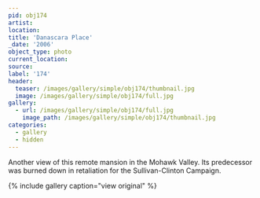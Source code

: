 ```yaml
---
pid: obj174
artist:
location:
title: 'Danascara Place'
_date: '2006'
object_type: photo
current_location:
source:
label: '174'
header:
  teaser: /images/gallery/simple/obj174/thumbnail.jpg
  image: /images/gallery/simple/obj174/full.jpg
gallery:
  - url: /images/gallery/simple/obj174/full.jpg
    image_path: /images/gallery/simple/obj174/thumbnail.jpg
categories:
  - gallery
  - hidden
---
```

Another view of this remote mansion in the Mohawk Valley. Its predecessor was burned down in retaliation for the Sullivan-Clinton Campaign.


{% include gallery caption="view original" %}
